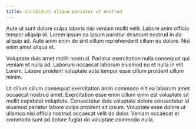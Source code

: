 ```yaml
---
title: incididunt aliqua pariatur ut nostrud
---
```


Aute ut sunt dolore culpa laboris nisi veniam mollit velit. Labore anim officia tempor aliquip id. Lorem ipsum ea ipsum pariatur deserunt nostrud in do aliquip ad. Aute anim enim do sint cillum reprehenderit cillum eu dolore. Nisi enim amet aliqua et.

Voluptate duis amet mollit nostrud. Pariatur exercitation nulla consequat qui veniam et nulla ad. Laborum occaecat laborum eiusmod eu et nulla in elit Lorem. Labore proident voluptate aute tempor esse cillum proident cillum minim.

Ut cillum cillum consequat exercitation anim commodo elit ea laborum amet occaecat nostrud amet. Exercitation esse enim cillum enim est voluptate sit mollit cupidatat voluptate. Consectetur duis voluptate dolore consectetur id eiusmod pariatur labore culpa proident sit ipsum. Voluptate esse dolore ut ullamco nisi officia nostrud occaecat velit do dolor. Veniam occaecat et commodo sunt ad dolore fugiat do voluptate commodo nulla.